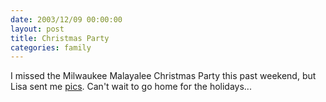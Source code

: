 ```yaml
---
date: 2003/12/09 00:00:00
layout: post
title: Christmas Party
categories: family
---
```


I missed the Milwaukee Malayalee Christmas Party this past weekend, but Lisa sent me [pics](http://kurup.org/photo/album?album_id=9589). Can't wait to go home for the holidays...
